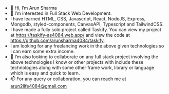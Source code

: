 - 👋 Hi, I’m Arun Sharma
- 👀 I’m interested in Full Stack Web Development.
- I have learned HTML, CSS, Javascript, React, NodeJS, Express, Mongodb, styled-components, CanvasAPI, Typescript and TailwindCSS.
- I have made a fully solo project called Taskify. You can view my project at https://taskify-as4084.web.app/ and view the code at https://github.com/arunsharma4084/taskify.
- I am looking for any freelancing work in the above given technologies so I can earn some extra income.
- 💞️ I’m also looking to collaborate on any full stack project involving the above technologies I know or other projects with include these technologies along with some other frame work, library or language which is easy and quick to learn.
- 📫 For any query or collaboration, you can reach me at arun2life4084@gmail.com

<!---
arunsharma4084/arunsharma4084 is a ✨ special ✨ repository because its `README.md` (this file) appears on your GitHub profile.
You can click the Preview link to take a look at your changes.
--->
